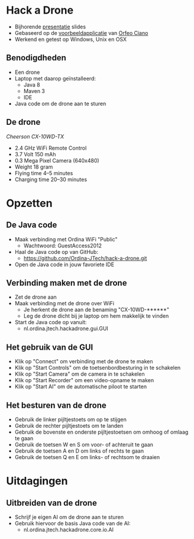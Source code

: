 # Hack a Drone

- Bijhorende [presentatie] slides
- Gebaseerd op de [voorbeeldapplicatie] van [Orfeo Ciano]
- Werkend en getest op Windows, Unix en OSX


## Benodigdheden

- Een drone
- Laptop met daarop geïnstalleerd:
  - Java 8
  - Maven 3
  - IDE
- Java code om de drone aan te sturen


## De drone

*Cheerson CX-10WD-TX*

- 2.4 GHz WiFi Remote Control
- 3.7 Volt 150 mAh
- 0.3 Mega Pixel Camera (640x480)
- Weight 18 gram
- Flying time 4–5 minutes
- Charging time 20–30 minutes


# Opzetten

## De Java code

- Maak verbinding met Ordina WiFi "Public"
  - Wachtwoord: GuestAccess2012
- Haal de Java code op van GitHub:
  - https://github.com/Ordina-JTech/hack-a-drone.git
- Open de Java code in jouw favoriete IDE


## Verbinding maken met de drone

- Zet de drone aan
- Maak verbinding met de drone over WiFi
  - Je herkent de drone aan de benaming "CX-10WD-******"
  - Leg de drone dicht bij je laptop om hem makkelijk te vinden
- Start de Java code op vanuit:
  - nl.ordina.jtech.hackadrone.gui.GUI


## Het gebruik van de GUI
  
- Klik op "Connect" om verbinding met de drone te maken
- Klik op "Start Controls" om de toetsenbordbesturing in te schakelen
- Klik op "Start Camera" om de camera in te schakelen
- Klik op "Start Recorder" om een video-opname te maken
- Klik op "Start AI" om de automatische piloot te starten


## Het besturen van de drone

- Gebruik de linker pijltjestoets om op te stijgen
- Gebruik de rechter pijltjestoets om te landen
- Gebruik de bovenste en onderste pijltjestoetsen om omhoog of omlaag te gaan
- Gebruik de toetsen W en S om voor- of achteruit te gaan
- Gebruik de toetsen A en D om links of rechts te gaan
- Gebruik de toetsen Q en E om links- of rechtsom te draaien


# Uitdagingen

## Uitbreiden van de drone

- Schrijf je eigen AI om de drone aan te sturen
- Gebruik hiervoor de basis Java code van de AI:
  - nl.ordina.jtech.hackadrone.core.io.AI


[presentatie]: https://ordina-jtech.github.io/hack-a-drone
[voorbeeldapplicatie]: https://github.com/Otacon/wifi_china_drone_controller
[Orfeo Ciano]: https://github.com/Otacon
